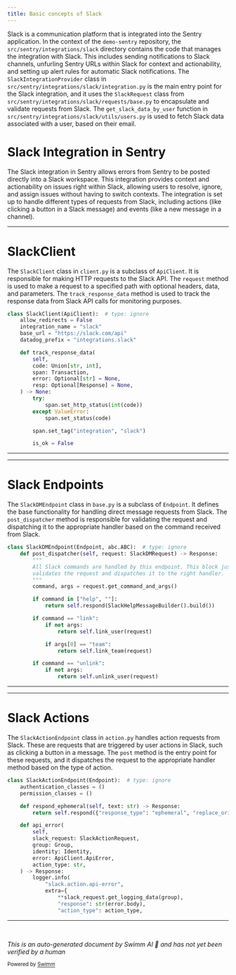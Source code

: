 ```yaml
---
title: Basic concepts of Slack
---
```

Slack is a communication platform that is integrated into the Sentry application. In the context of the `demo-sentry` repository, the `src/sentry/integrations/slack` directory contains the code that manages the integration with Slack. This includes sending notifications to Slack channels, unfurling Sentry URLs within Slack for context and actionability, and setting up alert rules for automatic Slack notifications. The `SlackIntegrationProvider` class in `src/sentry/integrations/slack/integration.py` is the main entry point for the Slack integration, and it uses the `SlackRequest` class from `src/sentry/integrations/slack/requests/base.py` to encapsulate and validate requests from Slack. The `get_slack_data_by_user` function in `src/sentry/integrations/slack/utils/users.py` is used to fetch Slack data associated with a user, based on their email.

# Slack Integration in Sentry

The Slack integration in Sentry allows errors from Sentry to be posted directly into a Slack workspace. This integration provides context and actionability on issues right within Slack, allowing users to resolve, ignore, and assign issues without having to switch contexts. The integration is set up to handle different types of requests from Slack, including actions (like clicking a button in a Slack message) and events (like a new message in a channel).

<SwmSnippet path="/src/sentry/integrations/slack/client.py" line="14">

---

# SlackClient

The `SlackClient` class in `client.py` is a subclass of `ApiClient`. It is responsible for making HTTP requests to the Slack API. The `request` method is used to make a request to a specified path with optional headers, data, and parameters. The `track_response_data` method is used to track the response data from Slack API calls for monitoring purposes.

```python
class SlackClient(ApiClient):  # type: ignore
    allow_redirects = False
    integration_name = "slack"
    base_url = "https://slack.com/api"
    datadog_prefix = "integrations.slack"

    def track_response_data(
        self,
        code: Union[str, int],
        span: Transaction,
        error: Optional[str] = None,
        resp: Optional[Response] = None,
    ) -> None:
        try:
            span.set_http_status(int(code))
        except ValueError:
            span.set_status(code)

        span.set_tag("integration", "slack")

        is_ok = False
```

---

</SwmSnippet>

<SwmSnippet path="/src/sentry/integrations/slack/endpoints/base.py" line="23">

---

# Slack Endpoints

The `SlackDMEndpoint` class in `base.py` is a subclass of `Endpoint`. It defines the base functionality for handling direct message requests from Slack. The `post_dispatcher` method is responsible for validating the request and dispatching it to the appropriate handler based on the command received from Slack.

```python
class SlackDMEndpoint(Endpoint, abc.ABC):  # type: ignore
    def post_dispatcher(self, request: SlackDMRequest) -> Response:
        """
        All Slack commands are handled by this endpoint. This block just
        validates the request and dispatches it to the right handler.
        """
        command, args = request.get_command_and_args()

        if command in ["help", ""]:
            return self.respond(SlackHelpMessageBuilder().build())

        if command == "link":
            if not args:
                return self.link_user(request)

            if args[0] == "team":
                return self.link_team(request)

        if command == "unlink":
            if not args:
                return self.unlink_user(request)
```

---

</SwmSnippet>

<SwmSnippet path="/src/sentry/integrations/slack/endpoints/action.py" line="125">

---

# Slack Actions

The `SlackActionEndpoint` class in `action.py` handles action requests from Slack. These are requests that are triggered by user actions in Slack, such as clicking a button in a message. The `post` method is the entry point for these requests, and it dispatches the request to the appropriate handler method based on the type of action.

```python
class SlackActionEndpoint(Endpoint):  # type: ignore
    authentication_classes = ()
    permission_classes = ()

    def respond_ephemeral(self, text: str) -> Response:
        return self.respond({"response_type": "ephemeral", "replace_original": False, "text": text})

    def api_error(
        self,
        slack_request: SlackActionRequest,
        group: Group,
        identity: Identity,
        error: ApiClient.ApiError,
        action_type: str,
    ) -> Response:
        logger.info(
            "slack.action.api-error",
            extra={
                **slack_request.get_logging_data(group),
                "response": str(error.body),
                "action_type": action_type,
```

---

</SwmSnippet>

&nbsp;

*This is an auto-generated document by Swimm AI 🌊 and has not yet been verified by a human*

<SwmMeta version="3.0.0" repo-id="Z2l0aHViJTNBJTNBZGVtby1zZW50cnklM0ElM0Fzd2ltbWlv" repo-name="demo-sentry"><sup>Powered by [Swimm](/)</sup></SwmMeta>

